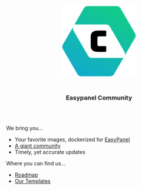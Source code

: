 <p align="center">
  <img width="auto" height="200" src="/ima34ge.png"><br><br>
  <h3 align="center">Easypanel Community</h3><br><br>
  
</p>

We bring you...
- Your favorite images, dockerized for [EasyPanel](https://github.com/easypanel-io)
- [A giant community](https://discord.gg/9bcDSXcZQ7)
- Timely, yet accurate updates

Where you can find us...
- [Roadmap](https://roadmap.scalable.gg)
- [Our Templates](https://github.com/Easypanel-Community/.github/blob/main/our-templates.md#our-community-templates)

